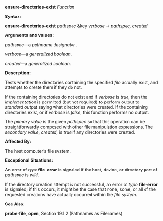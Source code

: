 **ensure-directories-exist** *Function* 



**Syntax:** 



**ensure-directories-exist** *pathspec* &key *verbose → pathspec, created* 



**Arguments and Values:** 



*pathspec*—a *pathname designator* . 



*verbose*—a *generalized boolean*. 



*created*—a *generalized boolean*. 



**Description:** 



Tests whether the directories containing the specified *file* actually exist, and attempts to create them if they do not. 



If the containing directories do not exist and if *verbose* is *true*, then the *implementation* is permitted (but not required) to perform output to *standard output* saying what directories were created. If the containing directories exist, or if *verbose* is *false*, this function performs no output. 







 



 



The *primary value* is the given *pathspec* so that this operation can be straightforwardly composed with other file manipulation expressions. The *secondary value*, *created*, is *true* if any directories were created. 



**Affected By:** 



The host computer’s file system. 



**Exceptional Situations:** 



An error of *type* **file-error** is signaled if the host, device, or directory part of *pathspec* is *wild*. 



If the directory creation attempt is not successful, an error of *type* **file-error** is signaled; if this occurs, it might be the case that none, some, or all of the requested creations have actually occurred within the *file system*. 



**See Also:** 



**probe-file**, **open**, Section 19.1.2 (Pathnames as Filenames) 



